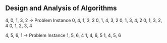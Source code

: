 ## Design and Analysis of Algorithms

4, 0, 1, 3, 2 → Problem Instance
0, 4, 1, 3, 2
0, 1, 4, 3, 2
0, 1, 3, 4, 2
0, 1, 3, 2, 4
0, 1, 2, 3, 4


4, 5, 6, 1 → Problem Instance
1, 5, 6, 4
1, 4, 6, 5
1, 4, 5, 6
